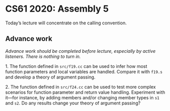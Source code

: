 CS61 2020: Assembly 5
=====================

Today’s lecture will concentrate on the calling convention.

Advance work
------------

*Advance work should be completed before lecture, especially by active
listeners. There is nothing to turn in.*

1\. The function defined in `src/f19.cc` can be used to infer how most
function parameters and local variables are handled. Compare it with `f19.s`
and develop a theory of argument passing.

2\. The function defined in `src/f24.cc` can be used to test more complex
scenarios for function parameter and return value handling. Experiment with
it—for instance, by adding members and/or changing member types in `s1` and
`s2`. Do any results change your theory of argument passing?
